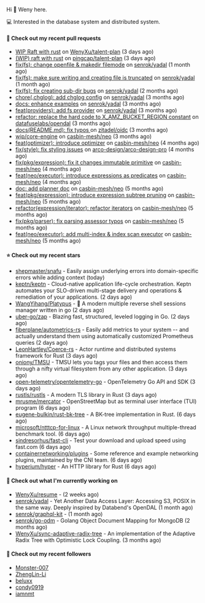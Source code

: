 Hi 👋 Weny here.

💻 Interested in the database system and distributed system.

#### 🔨 Check out my recent pull requests

- [WIP Raft with rust](https://github.com/WenyXu/talent-plan/pull/1) on [WenyXu/talent-plan](https://github.com/WenyXu/talent-plan) (3 days ago)
- [(WIP) raft with rust](https://github.com/pingcap/talent-plan/pull/456) on [pingcap/talent-plan](https://github.com/pingcap/talent-plan) (3 days ago)
- [fix(fs): change openfile &amp; makedir filemode](https://github.com/senrok/yadal/pull/7) on [senrok/yadal](https://github.com/senrok/yadal) (1 month ago)
- [fix(fs): make sure writing and creating file is truncated](https://github.com/senrok/yadal/pull/6) on [senrok/yadal](https://github.com/senrok/yadal) (1 month ago)
- [fix(fs): fix creating sub-dir bugs](https://github.com/senrok/yadal/pull/5) on [senrok/yadal](https://github.com/senrok/yadal) (2 months ago)
- [chore(.chglog): add chglog config](https://github.com/senrok/yadal/pull/4) on [senrok/yadal](https://github.com/senrok/yadal) (3 months ago)
- [docs: enhance examples](https://github.com/senrok/yadal/pull/3) on [senrok/yadal](https://github.com/senrok/yadal) (3 months ago)
- [feat(providers): add fs provider](https://github.com/senrok/yadal/pull/1) on [senrok/yadal](https://github.com/senrok/yadal) (3 months ago)
- [refactor: replace the hard code to X_AMZ_BUCKET_REGION constant](https://github.com/datafuselabs/opendal/pull/866) on [datafuselabs/opendal](https://github.com/datafuselabs/opendal) (3 months ago)
- [docs(README.md): fix typos ](https://github.com/zitadel/oidc/pull/227) on [zitadel/oidc](https://github.com/zitadel/oidc) (3 months ago)
- [wip/core-engine](https://github.com/casbin-mesh/neo/pull/69) on [casbin-mesh/neo](https://github.com/casbin-mesh/neo) (3 months ago)
- [feat(optimizer): introduce optimizer](https://github.com/casbin-mesh/neo/pull/68) on [casbin-mesh/neo](https://github.com/casbin-mesh/neo) (4 months ago)
- [fix(style): fix styling issues](https://github.com/arco-design/arco-design-pro/pull/78) on [arco-design/arco-design-pro](https://github.com/arco-design/arco-design-pro) (4 months ago)
- [fix(pkg/expression): fix it changes immutable primitive](https://github.com/casbin-mesh/neo/pull/67) on [casbin-mesh/neo](https://github.com/casbin-mesh/neo) (4 months ago)
- [feat(neo/executor): introduce expressions as predicates](https://github.com/casbin-mesh/neo/pull/65) on [casbin-mesh/neo](https://github.com/casbin-mesh/neo) (4 months ago)
- [doc: add planner doc](https://github.com/casbin-mesh/neo/pull/62) on [casbin-mesh/neo](https://github.com/casbin-mesh/neo) (5 months ago)
- [feat(pkg/expression): introduce expression subtree pruning](https://github.com/casbin-mesh/neo/pull/61) on [casbin-mesh/neo](https://github.com/casbin-mesh/neo) (5 months ago)
- [refactor(expression/iterator): refactor iterators](https://github.com/casbin-mesh/neo/pull/60) on [casbin-mesh/neo](https://github.com/casbin-mesh/neo) (5 months ago)
- [fix(pkg/parser): fix parsing assessor typos](https://github.com/casbin-mesh/neo/pull/59) on [casbin-mesh/neo](https://github.com/casbin-mesh/neo) (5 months ago)
- [feat(neo/executor): add multi-index &amp; index scan executor](https://github.com/casbin-mesh/neo/pull/57) on [casbin-mesh/neo](https://github.com/casbin-mesh/neo) (5 months ago)

#### ⭐ Check out my recent stars

- [shepmaster/snafu](https://github.com/shepmaster/snafu) - Easily assign underlying errors into domain-specific errors while adding context (today)
- [keptn/keptn](https://github.com/keptn/keptn) - Cloud-native application life-cycle orchestration. Keptn automates your SLO-driven multi-stage delivery and operations &amp; remediation of your applications. (2 days ago)
- [WangYihang/Platypus](https://github.com/WangYihang/Platypus) - :hammer: A modern multiple reverse shell sessions manager written in go (2 days ago)
- [uber-go/zap](https://github.com/uber-go/zap) - Blazing fast, structured, leveled logging in Go. (2 days ago)
- [fiberplane/autometrics-rs](https://github.com/fiberplane/autometrics-rs) - Easily add metrics to your system -- and actually understand them using automatically customized Prometheus queries (2 days ago)
- [LeonHartley/Coerce-rs](https://github.com/LeonHartley/Coerce-rs) - Actor runtime and distributed systems framework for Rust (3 days ago)
- [oniony/TMSU](https://github.com/oniony/TMSU) - TMSU lets you tags your files and then access them through a nifty virtual filesystem from any other application. (3 days ago)
- [open-telemetry/opentelemetry-go](https://github.com/open-telemetry/opentelemetry-go) - OpenTelemetry Go API and SDK (3 days ago)
- [rustls/rustls](https://github.com/rustls/rustls) - A modern TLS library in Rust (3 days ago)
- [mrusme/mercator](https://github.com/mrusme/mercator) - OpenStreetMap but as terminal user interface (TUI) program (6 days ago)
- [eugene-bulkin/rust-bk-tree](https://github.com/eugene-bulkin/rust-bk-tree) - A BK-tree implementation in Rust. (6 days ago)
- [microsoft/ntttcp-for-linux](https://github.com/microsoft/ntttcp-for-linux) - A Linux network throughput multiple-thread benchmark tool. (6 days ago)
- [sindresorhus/fast-cli](https://github.com/sindresorhus/fast-cli) - Test your download and upload speed using fast.com (6 days ago)
- [containernetworking/plugins](https://github.com/containernetworking/plugins) - Some reference and example networking plugins, maintained by the CNI team. (6 days ago)
- [hyperium/hyper](https://github.com/hyperium/hyper) - An HTTP library for Rust (6 days ago)

#### 👷 Check out what I'm currently working on

- [WenyXu/resume](https://github.com/WenyXu/resume) -  (2 weeks ago)
- [senrok/yadal](https://github.com/senrok/yadal) - Yet Another Data Access Layer: Accessing S3, POSIX in the same way. Deeply inspired by Databend&#39;s OpenDAL (1 month ago)
- [senrok/graphql-kit](https://github.com/senrok/graphql-kit) -  (1 month ago)
- [senrok/go-odm](https://github.com/senrok/go-odm) - Golang Object Document Mapping for MongoDB (2 months ago)
- [WenyXu/sync-adaptive-radix-tree](https://github.com/WenyXu/sync-adaptive-radix-tree) - An implementation of the Adaptive Radix Tree with Optimistic Lock Coupling. (3 months ago)

#### 👯 Check out my recent followers

- [Monster-007](https://github.com/Monster-007)
- [ZhengLin-Li](https://github.com/ZhengLin-Li)
- [beluxx](https://github.com/beluxx)
- [condy0919](https://github.com/condy0919)
- [iamnmt](https://github.com/iamnmt)



